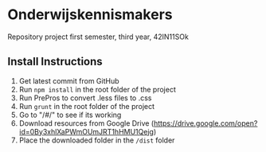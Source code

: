 # Onderwijskennismakers
Repository project first semester, third year, 42IN11SOk


## Install Instructions

1. Get latest commit from GitHub
2. Run `npm install` in the root folder of the project
3. Run PrePros to convert .less files to .css
4. Run `grunt` in the root folder of the project
5. Go to "/#/" to see if its working
6. Download resources from Google Drive (https://drive.google.com/open?id=0By3xhlXaPWmOUmJRT1hHMU1Qejg)
7. Place the downloaded folder in the `/dist` folder

